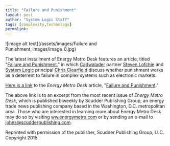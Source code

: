 ```yaml
---
title: "Failure and Punishment"
layout: post
author: "System Logic Staff" 
tags: [complexity,technology] 
permalink: 
---
```


![image alt text](/assets/images/Failure and Punishment_images/image_0.jpg)

The latest installment of Energy Metro Desk features an article, titled "[Failure and Punishment,](https://s3.amazonaws.com/content.system-logic.com/Failure-and-punish-MetroDesk012315.pdf)" in which [Cadwalader](http://www.cadwalader.com/) partner [Steven Lofchie](http://www.cadwalader.com/professionals/steven-lofchie) and [System Logic](http://www.system-logic.com/) principal [Chris Clearfield](http://www.system-logic.com/team) discuss whether punishment works as a deterrent to failure in complex systems such as electronic markets.

[Here is a link](https://s3.amazonaws.com/content.system-logic.com/Failure-and-punish-MetroDesk012315.pdf) to the *Energy Metro Desk* article, "[Failure and Punishment](https://s3.amazonaws.com/content.system-logic.com/Failure-and-punish-MetroDesk012315.pdf)."

The above link is to an excerpt from the most recent issue of *Energy Metro Desk*, which is published biweekly by Scudder Publishing Group, an energy trade news publishing company based in the Washington, D.C. metropolitan area. Those who are interested in learning more about Energy Metro Desk may do so by visiting [ww.energymetro.com](http://www.energymetro.com/) or by sending an e-mail to [johns@scudderpublishing.com](mailto:johns@scudderpublishing.com). 

Reprinted with permission of the publisher, Scudder Publishing Group, LLC. Copyright 2015.


